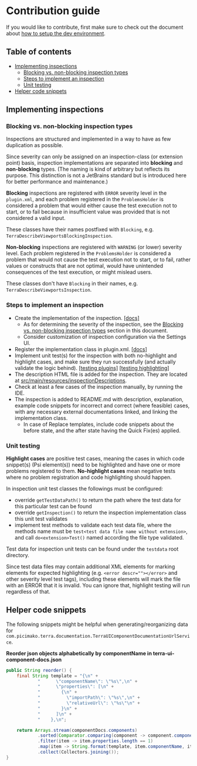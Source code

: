 # Contribution guide

If you would like to contribute, first make sure to check out the document about [how to setup the dev environment](/ENV_SETUP.md).

## Table of contents

- [Implementing inspections](#implementing-inspections)
    - [Blocking vs. non-blocking inspection types](#blocking-vs-non-blocking-inspection-types)
    - [Steps to implement an inspection](#steps-to-implement-an-inspection)
    - [Unit testing](#unit-testing)
- [Helper code snippets](#helper-code-snippets)

## Implementing inspections

### Blocking vs. non-blocking inspection types

Inspections are structured and implemented in a way to have as few duplication as possible.

Since severity can only be assigned on an inspection-class (or extension point) basis, inspection implementations are
separated into **blocking** and **non-blocking** types. (The naming is kind of arbitrary but reflects its purpose. This distinction is not a JetBrains standard but is introduced
here for better performance and maintenance.)

**Blocking** inspections are registered with `ERROR` severity level in the `plugin.xml`, and each problem registered in the `ProblemsHolder` 
is considered a problem that would either cause the test execution not to start, or to fail because in insufficient value was provided that is not considered a valid input.

These classes have their names postfixed with `Blocking`, e.g. `TerraDescribeViewportsBlockingInspection`.

**Non-blocking** inspections are registered with `WARNING` (or lower) severity level. Each problem registered in the `ProblemsHolder`
is considered a problem that would not cause the test execution not to start, or to fail, rather values or constructs that are not optimal, would have unintended consequences of the test execution,
or might mislead users.

These classes don't have `Blocking` in their names, e.g. `TerraDescribeViewportsInspection`.

### Steps to implement an inspection

- Create the implementation of the inspection. [[docs]](https://jetbrains.org/intellij/sdk/docs/tutorials/code_inspections.html)
    - As for determining the severity of the inspection, see the [Blocking vs. non-blocking inspection types](#blocking-vs-non-blocking-inspection-types) section in this document.
    - Consider customization of inspection configuration via the Settings UI.
- Register the implementation class in plugin.xml. [[docs]](https://jetbrains.org/intellij/sdk/docs/tutorials/code_inspections.html#plugin-configuration-file)
- Implement unit test(s) for the inspection with both no-highlight and highlight cases, and make sure they run successfully (and actually validate the logic behind). [[testing plugins]](https://jetbrains.org/intellij/sdk/docs/basics/testing_plugins/testing_plugins.html) [[testing highlighting]](https://jetbrains.org/intellij/sdk/docs/basics/testing_plugins/testing_highlighting.html) 
- The description HTML file is added for the inspection. They are located at [src/main/resources/inspectionDescriptions](src/main/resources/inspectionDescriptions).
- Check at least a few cases of the inspection manually, by running the IDE.
- The inspection is added to README.md with description, explanation, example code snippets for incorrect and correct (where feasible)
cases, with any necessary external documentations linked, and linking the implementation class.
    - In case of Replace templates, include code snippets about the before state, and the after state having the Quick Fix(es) applied.

### Unit testing

**Highlight cases** are positive test cases, meaning the cases in which code snippet(s) (Psi element(s)) need to be highlighted and have one or more problems registered to them.
**No-highlight cases** mean negative tests where no problem registration and code highlighting should happen.

In inspection unit test classes the followings must be configured:
- override `getTestDataPath()` to return the path where the test data for this particular test can be found
- override `getInspection()` to return the inspection implementation class this unit test validates
- implement test methods to validate each test data file, where the methods name must be `test<test data file name without extension>`, and call `do<extension>Test()` named according the file type validated.

Test data for inspection unit tests can be found under the `testdata` root directory.

Since test data files may contain additional XML elements for marking elements for expected highlighting (e.g. `<error descr=""></error>` and other severity level test tags),
including these elements will mark the file with an ERROR that it is invalid. You can ignore that, highlight testing will run regardless of that. 

## Helper code snippets

The following snippets might be helpful when generating/reorganizing data for `com.picimako.terra.documentation.TerraUIComponentDocumentationUrlService`.

**Reorder json objects alphabetically by componentName in terra-ui-component-docs.json**

```java
public String reorder() {
    final String template = "{\n" +
            "      \"componentName\": \"%s\",\n" +
            "      \"properties\": [\n" +
            "        {\n" +
            "          \"importPath\": \"%s\",\n" +
            "          \"relativeUrl\": \"%s\"\n" +
            "        }\n" +
            "      ]\n" +
            "    },\n";

    return Arrays.stream(componentDocs.components)
            .sorted(Comparator.comparing(component -> component.componentName))
            .filter(item -> item.properties.length == 1)
            .map(item -> String.format(template, item.componentName, item.properties[0].importPath, item.properties[0].relativeUrl))
            .collect(Collectors.joining());
}
```
